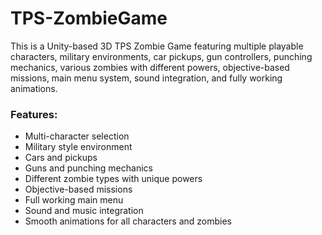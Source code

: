 # TPS-ZombieGame

This is a Unity-based 3D TPS Zombie Game featuring multiple playable characters, military environments, car pickups, gun controllers, punching mechanics, various zombies with different powers, objective-based missions, main menu system, sound integration, and fully working animations.

### Features:
- Multi-character selection
- Military style environment
- Cars and pickups
- Guns and punching mechanics
- Different zombie types with unique powers
- Objective-based missions
- Full working main menu
- Sound and music integration
- Smooth animations for all characters and zombies
